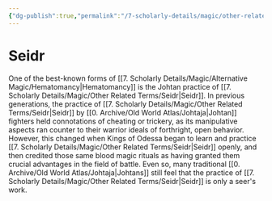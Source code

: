 ```yaml
---
{"dg-publish":true,"permalink":"/7-scholarly-details/magic/other-related-terms/seidr/","noteIcon":""}
---
```


# Seidr

One of the best-known forms of [[7. Scholarly Details/Magic/Alternative Magic/Hematomancy\|Hematomancy]] is the Johtan practice of [[7. Scholarly Details/Magic/Other Related Terms/Seidr\|Seidr]]. In previous generations, the practice of [[7. Scholarly Details/Magic/Other Related Terms/Seidr\|Seidr]] by [[0. Archive/Old World Atlas/Johtaja\|Johtan]] fighters held connotations of cheating or trickery, as its manipulative aspects ran counter to their warrior ideals of forthright, open behavior. However, this changed when Kings of Odessa began to learn and practice [[7. Scholarly Details/Magic/Other Related Terms/Seidr\|Seidr]] openly, and then credited those same blood magic rituals as having granted them crucial advantages in the field of battle. Even so, many traditional [[0. Archive/Old World Atlas/Johtaja\|Johtans]] still feel that the practice of [[7. Scholarly Details/Magic/Other Related Terms/Seidr\|Seidr]] is only a seer's work. 